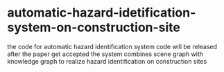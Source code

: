 # automatic-hazard-idetification-system-on-construction-site
the code for automatic hazard identification system
code will be released after the paper get accepted
the system combines scene graph with knowledge graph to realize hazard identification on construction sites
